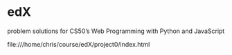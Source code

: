 # edX
problem solutions for CS50’s Web Programming with Python and JavaScript

file:///home/chris/course/edX/project0/index.html